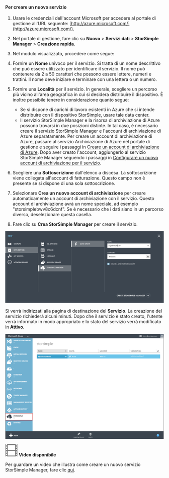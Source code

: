 <!--author=alkohli last changed: 9/17/15-->


#### Per creare un nuovo servizio

1. Usare le credenziali dell'account Microsoft per accedere al portale di gestione all'URL seguente: [http://azure.microsoft.com/](http://azure.microsoft.com/).

2. Nel portale di gestione, fare clic su **Nuovo** > **Servizi dati** > **StorSimple Manager** > **Creazione rapida**.

3. Nel modulo visualizzato, procedere come segue:
  1. Fornire un **Nome** univoco per il servizio. Si tratta di un nome descrittivo che può essere utilizzato per identificare il servizio. Il nome può contenere da 2 a 50 caratteri che possono essere lettere, numeri e trattini. Il nome deve iniziare e terminare con una lettera o un numero.
  2. Fornire una **Località** per il servizio. In generale, scegliere un percorso più vicino all'area geografica in cui si desidera distribuire il dispositivo. È inoltre possibile tenere in considerazione quanto segue: 
	 
		- Se si dispone di carichi di lavoro esistenti in Azure che si intende distribuire con il dispositivo StorSimple, usare tale data center.
		- Il servizio StorSimple Manager e la risorsa di archiviazione di Azure possono trovarsi in due posizioni distinte. In tal caso, è necessario creare il servizio StorSimple Manager e l'account di archiviazione di Azure separatamente. Per creare un account di archiviazione di Azure, passare al servizio Archiviazione di Azure nel portale di gestione e seguire i passaggi in [Creare un account di archiviazione di Azure](storage-create-storage-account.md#create-a-storage-account). Dopo aver creato l'account, aggiungerlo al servizio StorSimple Manager seguendo i passaggi in [Configurare un nuovo account di archiviazione per il servizio](storsimple-deployment-walkthrough.md#configure-a-new-storage-account-for-the-service).
		 
  3. Scegliere una **Sottoscrizione** dall'elenco a discesa. La sottoscrizione viene collegata all'account di fatturazione. Questo campo non è presente se si dispone di una sola sottoscrizione.
  4. Selezionare **Crea un nuovo account di archiviazione** per creare automaticamente un account di archiviazione con il servizio. Questo account di archiviazione avrà un nome speciale, ad esempio "storsimplebwv8c6dcnf". Se è necessario che i dati siano in un percorso diverso, deselezionare questa casella. 
  5. Fare clic su **Crea StorSimple Manager** per creare il servizio.

   ![Crea StorSimple Manager](./media/storsimple-create-new-service/HCS_CreateAService-include.png)

  Si verrà indirizzati alla pagina di destinazione del **Servizio**. La creazione del servizio richiederà alcuni minuti. Dopo che il servizio è stato creato, l'utente verrà informato in modo appropriato e lo stato del servizio verrà modificato in **Attivo**.
 
   ![Creazione del servizio](./media/storsimple-create-new-service/HCS_StorSimpleManagerServicePage-include.png)

![Video disponibile](./media/storsimple-create-new-service/Video_icon.png) **Video disponibile**

Per guardare un video che illustra come creare un nuovo servizio StorSimple Manager, fare clic [qui](http://azure.microsoft.com/documentation/videos/create-a-storsimple-manager-service/).

<!---HONumber=Sept15_HO3-->
